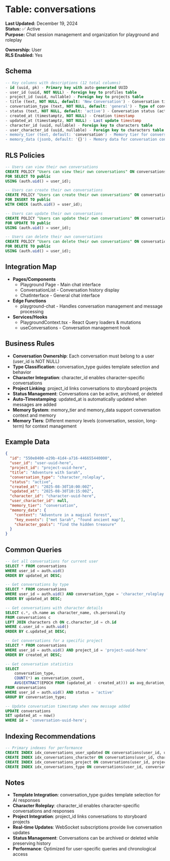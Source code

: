 # Table: conversations

**Last Updated:** December 19, 2024  
**Status:** ✅ Active  
**Purpose:** Chat session management and organization for playground and roleplay

**Ownership:** User  
**RLS Enabled:** Yes

## **Schema**
```sql
-- Key columns with descriptions (12 total columns)
- id (uuid, pk) - Primary key with auto-generated UUID
- user_id (uuid, NOT NULL) - Foreign key to profiles table
- project_id (uuid, nullable) - Foreign key to projects table
- title (text, NOT NULL, default: 'New Conversation') - Conversation title/name
- conversation_type (text, NOT NULL, default: 'general') - Type of conversation (general, roleplay, character_roleplay, admin, creative)
- status (text, NOT NULL, default: 'active') - Conversation status (active, archived, deleted)
- created_at (timestamptz, NOT NULL) - Creation timestamp
- updated_at (timestamptz, NOT NULL) - Last update timestamp
- character_id (uuid, nullable) - Foreign key to characters table
- user_character_id (uuid, nullable) - Foreign key to characters table (user's character)
- memory_tier (text, default: 'conversation') - Memory tier for conversation context
- memory_data (jsonb, default: '{}') - Memory data for conversation context
```

## **RLS Policies**
```sql
-- Users can view their own conversations
CREATE POLICY "Users can view their own conversations" ON conversations
FOR SELECT TO public
USING (auth.uid() = user_id);

-- Users can create their own conversations
CREATE POLICY "Users can create their own conversations" ON conversations
FOR INSERT TO public
WITH CHECK (auth.uid() = user_id);

-- Users can update their own conversations
CREATE POLICY "Users can update their own conversations" ON conversations
FOR UPDATE TO public
USING (auth.uid() = user_id);

-- Users can delete their own conversations
CREATE POLICY "Users can delete their own conversations" ON conversations
FOR DELETE TO public
USING (auth.uid() = user_id);
```

## **Integration Map**
- **Pages/Components**
  - Playground Page - Main chat interface
  - ConversationList - Conversation history display
  - ChatInterface - General chat interface
- **Edge Functions**
  - playground-chat - Handles conversation management and message processing
- **Services/Hooks**
  - PlaygroundContext.tsx - React Query loaders & mutations
  - useConversations - Conversation management hook

## **Business Rules**
- **Conversation Ownership**: Each conversation must belong to a user (user_id is NOT NULL)
- **Type Classification**: conversation_type guides template selection and behavior
- **Character Integration**: character_id enables character-specific conversations
- **Project Linking**: project_id links conversations to storyboard projects
- **Status Management**: Conversations can be active, archived, or deleted
- **Auto-Timestamping**: updated_at is automatically updated when messages are added
- **Memory System**: memory_tier and memory_data support conversation context and memory
- **Memory Tiers**: Different memory levels (conversation, session, long-term) for context management

## **Example Data**
```json
{
  "id": "550e8400-e29b-41d4-a716-446655440000",
  "user_id": "user-uuid-here",
  "project_id": "project-uuid-here",
  "title": "Adventure with Sarah",
  "conversation_type": "character_roleplay",
  "status": "active",
  "created_at": "2025-08-30T10:00:00Z",
  "updated_at": "2025-08-30T10:15:00Z",
  "character_id": "character-uuid-here",
  "user_character_id": null,
  "memory_tier": "conversation",
  "memory_data": {
    "context": "Adventure in a magical forest",
    "key_events": ["met Sarah", "found ancient map"],
    "character_goals": "find the hidden treasure"
  }
}
```

## **Common Queries**
```sql
-- Get all conversations for current user
SELECT * FROM conversations
WHERE user_id = auth.uid()
ORDER BY updated_at DESC;

-- Get conversations by type
SELECT * FROM conversations
WHERE user_id = auth.uid() AND conversation_type = 'character_roleplay'
ORDER BY updated_at DESC;

-- Get conversations with character details
SELECT c.*, ch.name as character_name, ch.personality
FROM conversations c
LEFT JOIN characters ch ON c.character_id = ch.id
WHERE c.user_id = auth.uid()
ORDER BY c.updated_at DESC;

-- Get conversations for a specific project
SELECT * FROM conversations
WHERE user_id = auth.uid() AND project_id = 'project-uuid-here'
ORDER BY created_at DESC;

-- Get conversation statistics
SELECT 
    conversation_type,
    COUNT(*) as conversation_count,
    AVG(EXTRACT(EPOCH FROM (updated_at - created_at))) as avg_duration_seconds
FROM conversations
WHERE user_id = auth.uid() AND status = 'active'
GROUP BY conversation_type;

-- Update conversation timestamp when new message added
UPDATE conversations 
SET updated_at = now()
WHERE id = 'conversation-uuid-here';
```

## **Indexing Recommendations**
```sql
-- Primary indexes for performance
CREATE INDEX idx_conversations_user_updated ON conversations(user_id, updated_at DESC);
CREATE INDEX idx_conversations_character ON conversations(user_id, character_id);
CREATE INDEX idx_conversations_project ON conversations(user_id, project_id);
CREATE INDEX idx_conversations_type ON conversations(user_id, conversation_type);
```

## **Notes**
- **Template Integration**: conversation_type guides template selection for AI responses
- **Character Roleplay**: character_id enables character-specific conversations and responses
- **Project Integration**: project_id links conversations to storyboard projects
- **Real-time Updates**: WebSocket subscriptions provide live conversation updates
- **Status Management**: Conversations can be archived or deleted while preserving history
- **Performance**: Optimized for user-specific queries and chronological access

